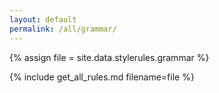 ```yaml
---
layout: default
permalink: /all/grammar/
---
```

{% assign file = site.data.stylerules.grammar %}

{% include get_all_rules.md filename=file %}